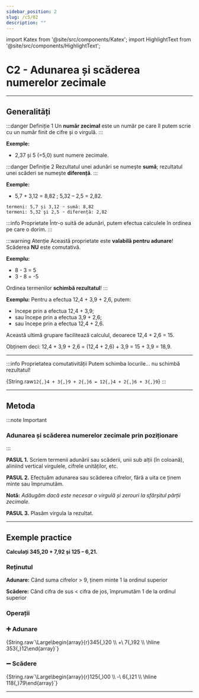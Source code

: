 ```yaml
---
sidebar_position: 2
slug: /c5/02
description: ""
---
```


import Katex from '@site/src/components/Katex';
import HighlightText from '@site/src/components/HighlightText';

# C2 - Adunarea și scăderea numerelor zecimale

---

## Generalități

:::danger Definiție 1
Un **<HighlightText color="teal">număr zecimal</HighlightText>** este un număr pe care îl putem scrie cu un număr finit de cifre și o virgulă.
:::

**Exemple:**
- 2,37 și 5 (=5,0) sunt numere zecimale.

:::danger Definiție 2
Rezultatul unei adunări se numește **<HighlightText color="red">sumă</HighlightText>**; rezultatul unei scăderi se numește **<HighlightText color="blue">diferență</HighlightText>**.
:::

**Exemple:**
- 5,7 + 3,12 = 8,82 ; 5,32 – 2,5 = 2,82.

```
termeni: 5,7 și 3,12 ➝ sumă: 8,82
termeni: 5,32 şi 2,5 ➝ diferență: 2,82
```

:::info Proprietate
Într-o suită de adunări, putem efectua calculele în ordinea pe care o dorim.
:::

:::warning Atenție
Această proprietate este **valabilă pentru adunare**! Scăderea **NU** este comutativă.

**Exemplu:**
- 8 - 3 = 5
- 3 - 8 = -5

Ordinea termenilor **schimbă rezultatul**!
:::

**Exemplu:** Pentru a efectua 12,4 + 3,9 + 2,6, putem:
- începe prin a efectua 12,4 + 3,9;
- sau începe prin a efectua 3,9 + 2,6;
- sau începe prin a efectua 12,4 + 2,6.

Această ultimă grupare facilitează calculul, deoarece 12,4 + 2,6 = 15.

Obținem deci:
12,4 + 3,9 + 2,6 = (12,4 + 2,6) + 3,9 = 15 + 3,9 = 18,9.

---

:::info Proprietatea comutativității
Putem schimba locurile... nu schimbă rezultatul!

<Katex>{String.raw`12{,}4 + 3{,}9 + 2{,}6 = 12{,}4 + 2{,}6 + 3{,}9`}</Katex>
:::

---

## Metoda

:::note Important
### Adunarea și scăderea numerelor zecimale prin poziționare
:::

**<HighlightText color="red">PASUL 1.</HighlightText>** Scriem termenii adunării sau scăderii, unii sub alții (în coloană), aliniind vertical virgulele, cifrele unităților, etc.

**<HighlightText color="red">PASUL 2.</HighlightText>** Efectuăm adunarea sau scăderea cifrelor, fără a uita ce ținem minte sau împrumutǎm.

**Notă:** *Adăugăm dacă este necesar o virgulă și zerouri la sfârșitul părții zecimale.*

**<HighlightText color="red">PASUL 3.</HighlightText>** Plasăm virgula la rezultat.


---

## Exemple practice

**Calculați 345,20 + 7,92 și 125 – 6,21.**

### Reținutul

**Adunare:** Când suma cifrelor > 9, ținem minte 1 la ordinul superior

**Scădere:** Când cifra de sus < cifra de jos, împrumutăm 1 de la ordinul superior

### Operații

<div style={{ display: 'flex', gap: '3rem', justifyContent: 'center', alignItems: 'center', margin: '2rem 0' }}>
  <div style={{ textAlign: 'center', flex: 1 }}>
    <h3 style={{ color: '#228B22', marginBottom: '1rem' }}>➕ Adunare</h3>
    <Katex>{String.raw`\Large\begin{array}{r}345{,}20 \\ +\ 7{,}92 \\ \hline 353{,}12\end{array}`}</Katex>
  </div>

  <div style={{ width: '2px', height: '200px', backgroundColor: '#4ECDC4', borderRadius: '1px' }}></div>

  <div style={{ textAlign: 'center', flex: 1 }}>
    <h3 style={{ color: '#FF6B6B', marginBottom: '1rem' }}>➖ Scădere</h3>
    <Katex>{String.raw`\Large\begin{array}{r}125{,}00 \\ -\ 6{,}21 \\ \hline 118{,}79\end{array}`}</Katex>
  </div>
</div>

---
